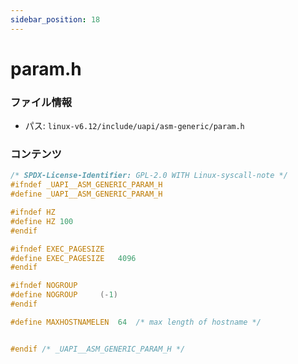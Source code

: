 ```yaml
---
sidebar_position: 18
---
```

# param.h

### ファイル情報

- パス: `linux-v6.12/include/uapi/asm-generic/param.h`

### コンテンツ

```h
/* SPDX-License-Identifier: GPL-2.0 WITH Linux-syscall-note */
#ifndef _UAPI__ASM_GENERIC_PARAM_H
#define _UAPI__ASM_GENERIC_PARAM_H

#ifndef HZ
#define HZ 100
#endif

#ifndef EXEC_PAGESIZE
#define EXEC_PAGESIZE	4096
#endif

#ifndef NOGROUP
#define NOGROUP		(-1)
#endif

#define MAXHOSTNAMELEN	64	/* max length of hostname */


#endif /* _UAPI__ASM_GENERIC_PARAM_H */

```
